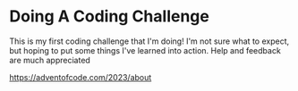 # Doing A Coding Challenge
This is my first coding challenge that I'm doing! I'm not sure what to expect, but hoping to put some things I've learned into action.
Help and feedback are much appreciated

https://adventofcode.com/2023/about
